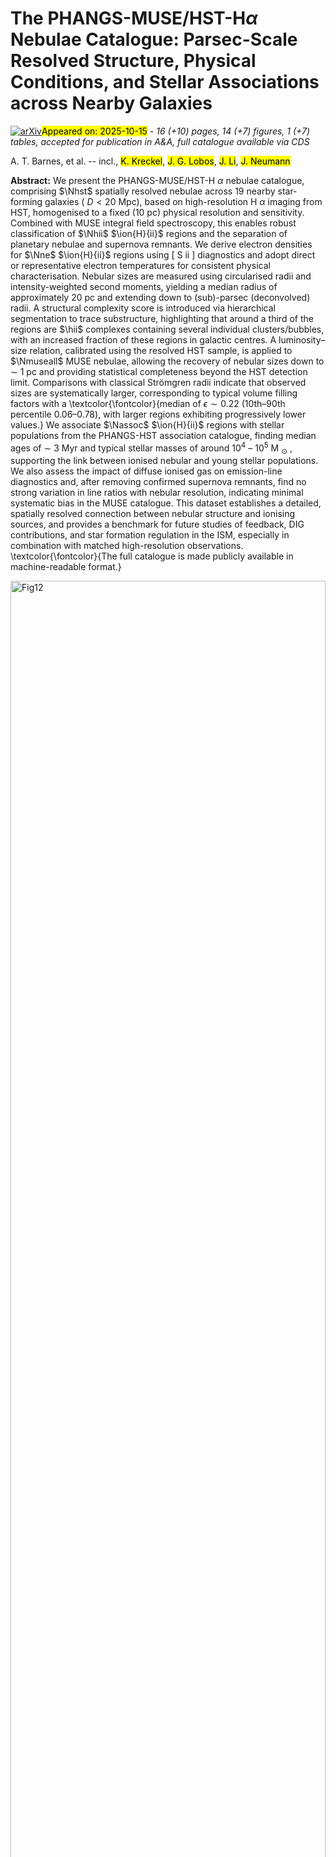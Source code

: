 <div class="macros" style="visibility:hidden;">
$\newcommand{\ensuremath}{}$
$\newcommand{\xspace}{}$
$\newcommand{\object}[1]{\texttt{#1}}$
$\newcommand{\farcs}{{.}''}$
$\newcommand{\farcm}{{.}'}$
$\newcommand{\arcsec}{''}$
$\newcommand{\arcmin}{'}$
$\newcommand{\ion}[2]{#1#2}$
$\newcommand{\textsc}[1]{\textrm{#1}}$
$\newcommand{\hl}[1]{\textrm{#1}}$
$\newcommand{\footnote}[1]{}$
$\newcommand$
$\newcommand$
$\newcommand{\HII}{\ion{H}{II}}$
$\newcommand{\hii}{\ion{H}{II}}$
$\newcommand{\Ha}{H{\alpha}}$
$\newcommand{\kms}{\rm km s^{-1}}$
$\newcommand{\SIIa}{[\ion{S}{II}]\ensuremath{\lambda6716}}$
$\newcommand{\SIIb}{[\ion{S}{II}]\ensuremath{\lambda6731}}$
$\newcommand{\SII}{[\ion{S}{II}]\ensuremath{\lambda6716{+}\lambda6731}}$
$\newcommand{\oiii}{[O \textsc{iii}]}$
$\newcommand{\nii}{[N \textsc{ii}]}$
$\newcommand{\sii}{[S \textsc{ii}]}$
$\newcommand{\oi}{[O \textsc{i}]}$
$\newcommand{\niion}{[N \textsc{i}]}$
$\newcommand{\hei}{[He \textsc{i}]}$
$\newcommand{\siii}{[S \textsc{iii}]}$
$\newcommand{\oii}{[O \textsc{ii}]}$
$\newcommand{\Mgb}{Mg\textit{b}}$
$\newcommand{\NaI}{Na \textsc{I}}$
$\newcommand{\ha}{\mbox{\mathrm{H}\alpha}}$
$\newcommand{\hb}{\mbox{\mathrm{H}\beta}}$
$\newcommand{\Rsii}{\ensuremath{R_{\sii}}}$
$\newcommand{\xx}[1]{\textcolor{black}{ #1}}$
$\newcommand{\Csimple}{\mathcal{C}_{\mathrm{simp}}}$
$\newcommand{\Cintermediate}{\mathcal{C}_{\mathrm{inter}}}$
$\newcommand{\Ccomplex}{\mathcal{C}_{\mathrm{comp}}}$
$\newcommand{\fontcolor}{black}$
$\newcommand$
$\newcommand\kms{{\rm km s^{-1}}}$
$\newcommand\Kkms{{\rm K km s^{-1}}}$
$\newcommand\msun{{\rm M_\odot}}$
$\newcommand\Lsol{{\rm L_\odot}}$
$\newcommand\micron{\hbox{\upmum}}$
$\newcommand\solyr{{\rm M_\odot yr^{-1}}}$
$\newcommand\dyncm{{\rm dyn cm^{-2}}}$
$\newcommand\ergs{{\rm  erg s^{-1}}}$
$\newcommand\cmsq{{\rm cm^{-2}}}$
$\newcommand\cmcb{{\rm cm^{-3}}}$
$\newcommand\gcmsq{{\rm g cm^{-2}}}$
$\newcommand\gcmcb{{\rm g cm^{-3}}}$
$\newcommand\Kcmcb{{\rm K cm^{-3}}}$
$\newcommand\Lha{\ensuremath{L_{\mathrm{H}\alpha}}}$
$\newcommand\Lbol{\ensuremath{L_\mathrm{bol}}}$
$\newcommand\Lbolimf{\ensuremath{L_\mathrm{bol,imf}}}$
$\newcommand\Te{\ensuremath{T_\mathrm{e}}}$
$\newcommand\ne{\ensuremath{n_\mathrm{e}}}$
$\newcommand\ptot{\ensuremath{P_\mathrm{tot}}}$
$\newcommand\pdir{\ensuremath{P_\mathrm{rad}}}$
$\newcommand\ptherm{\ensuremath{P_\mathrm{therm}}}$
$\newcommand\pwind{\ensuremath{P_\mathrm{wind}}}$
$\newcommand\pde{\ensuremath{P_\mathrm{de}}}$
$\newcommand\pdess{\ensuremath{\langle P_\mathrm{de,\theta pc} \rangle_\mathrm{1kpc}}}$
$\newcommand\pmax{\ensuremath{P_\mathrm{max}}}$
$\newcommand\pmin{\ensuremath{P_\mathrm{min}}}$
$\newcommand\Ha{\textup{H\ensuremath{\alpha}}}$
$\newcommand\Hb{\textup{H\ensuremath{\beta}}}$
$\newcommand\Nmuseall{30,790}$
$\newcommand\Nmuse{25,910}$
$\newcommand\Nmusehii{19,528}$
$\newcommand\Nhst{5177}$
$\newcommand\Nhstnoflags{5467}$
$\newcommand\Nhstsimple{3386}$
$\newcommand\Nhstintermediate{1169}$
$\newcommand\Nhstcomplex{622}$
$\newcommand\Nhii{4882}$
$\newcommand\Nne{2544}$
$\newcommand\Nassoc{3349}$
$\newcommand\NTe{779}$
$\newcommand\NTefrac{14\%}$
$\newcommand\Nsnr{556}$
$\newcommand\Ncols{241}$</div>



<div id="title">

# The PHANGS-MUSE/HST-H$\alpha$ Nebulae Catalogue: Parsec-Scale Resolved Structure, Physical Conditions, and Stellar Associations across Nearby Galaxies

</div>
<div id="comments">

[![arXiv](https://img.shields.io/badge/arXiv-2510.11778-b31b1b.svg)](https://arxiv.org/abs/2510.11778)<mark>Appeared on: 2025-10-15</mark> -  _16 (+10) pages, 14 (+7) figures, 1 (+7) tables, accepted for publication in A&A, full catalogue available via CDS_

</div>
<div id="authors">

A. T. Barnes, et al. -- incl., <mark>K. Kreckel</mark>, <mark>J. G. Lobos</mark>, <mark>J. Li</mark>, <mark>J. Neumann</mark>

</div>
<div id="abstract">

**Abstract:** We present the PHANGS-MUSE/HST-H $\alpha$ nebulae catalogue, comprising $\Nhst$ spatially resolved nebulae across 19 nearby star-forming galaxies ( $D<20$ Mpc), based on high-resolution H $\alpha$ imaging from HST, homogenised to a fixed (10 pc) physical resolution and sensitivity. Combined with MUSE integral field spectroscopy, this enables robust classification of $\Nhii$ $\ion{H}{ii}$ regions and the separation of planetary nebulae and supernova remnants. We derive electron densities for $\Nne$ $\ion{H}{ii}$ regions using [ S ii ] diagnostics and adopt direct or representative electron temperatures for consistent physical characterisation. Nebular sizes are measured using circularised radii and intensity-weighted second moments, yielding a median radius of approximately 20 pc and extending down to (sub)-parsec (deconvolved) radii. A structural complexity score is introduced via hierarchical segmentation to trace substructure, highlighting that around a third of the regions are $\hii$ complexes containing several individual clusters/bubbles, with an increased fraction of these regions in galactic centres. A luminosity–size relation, calibrated using the resolved HST sample, is applied to $\Nmuseall$ MUSE nebulae, allowing the recovery of nebular sizes down to $\sim$ 1 pc and providing statistical completeness beyond the HST detection limit. Comparisons with classical Strömgren radii indicate that observed sizes are systematically larger, corresponding to typical volume filling factors with a \textcolor{\fontcolor}{median of $\epsilon \sim 0.22$ (10th–90th percentile 0.06–0.78), with larger regions exhibiting progressively lower values.} We associate $\Nassoc$ $\ion{H}{ii}$ regions with stellar populations from the PHANGS-HST association catalogue, finding median ages of $\sim$ 3 Myr and typical stellar masses of around $10^4$ – $10^5$ M $_\odot$ , supporting the link between ionised nebular and young stellar populations. We also assess the impact of diffuse ionised gas on emission-line diagnostics and, after removing confirmed supernova remnants, find no strong variation in line ratios with nebular resolution, indicating minimal systematic bias in the MUSE catalogue. This dataset establishes a detailed, spatially resolved connection between nebular structure and ionising sources, and provides a benchmark for future studies of feedback, DIG contributions, and star formation regulation in the ISM, especially in combination with matched high-resolution observations. \textcolor{\fontcolor}{The full catalogue is made publicly available in machine-readable format.}

</div>

<div id="div_fig1">

<img src="tmp_2510.11778/./figures/maps_hstmuse_ngc1566_zoom_compressed.png" alt="Fig12" width="100%"/>

**Figure 12. -** **Example of a $\hii$ complex region in NGC 1566 (see \S \ref{subsec_complexity**).}(_upper left panel_) MUSE observations and (_upper right_) HST $\Ha$ observations that are smoothed to a physical scale of 10 pc and with a fixed noise level (see \S\ref{subsec_DataHomogenization}). Each of these are overlaid with contours showing the boundary of the sources identified in the MUSE (white) and HST (black) observations. (_lower left panel_) A map of the complexity score for the region (see \S\ref{subsec_structure}). (_lower right panel_) We show the nebula (orange contours) and 32 pc NUV-identified  association (\citealp{Larson2023}; cyan contour) overlaid on a HST filter red (F814W) green (F555W) blue (F438W+F336W) image (see \citealp{Lee2022}). See Fig. \ref{fig_maps_zoom_complex} for additional examples of simple, intermediate and complex nebulae within NGC 1566. (*fig_maps_zoom_single*)

</div>
<div id="div_fig2">

<img src="tmp_2510.11778/./figures/maps_hstmuse_ngc1566_zoom_complex.png" alt="Fig16" width="100%"/>

**Figure 16. -** **Example of several regions within the nebula catalogues towards NGC 1566.** The MUSE (_first row_) and HST (_second row_) observations, overlaid with contours showing the boundary of each source in the respective observations. (_third row_) We show a map of the complexity score for each region. (_fourth row_) We show the nebula (red contours) and 32 pc NUV-identified stellar association (\citealp{Larson2023}; blue contour) overlaid on a HST filter red (F814W) green (F555W) blue (F438W+F336W) image (see \citealp{Lee2022}). (*fig_maps_zoom_complex*)

</div>
<div id="div_fig3">

<img src="tmp_2510.11778/./figures/maps_hstmuse_ngc1566_compressed.png" alt="Fig11" width="100%"/>

**Figure 11. -** **Overview of the nebula catalogues towards NGC 1566.**(_Upper left_) The background colour scale shows the H$\alpha$ emission from the PHANGS-MUSE observations  ([Emsellem, Schinnerer and Santoro 2022]()) , overlaid with contours showing the boundaries of the sources identified in the PHANGS-MUSE Nebula Catalogue \citep[][see also \citealp{Santoro2022}]{Groves2023}. White boxes indicate the positions of the regions shown in Figs. \ref{fig_maps_zoom_single}(solid lines) and  \ref{fig_maps_zoom_complex}(dashed lines). (_Upper centre_) The background colour scale shows the H$\alpha$ emission from the PHANGS-HST H$\alpha$ observations  ([Chandar, Barnes and Thilker 2025]()) , overlaid with contours showing the boundaries of the sources identified in this work in the PHANGS-HST Nebula Catalogue. (_Bottom left_) The PHANGS-MUSE Nebula Catalogue masks and (_bottom centre_) PHANGS-HST Nebula Catalogue masks are shown with the same colour scale, where the colours denote the region ID. (_Right_) Composite of separate exposures acquired with JWST using the NIRCam and MIRI instruments  ([Lee, Sandstrom and Leroy 2023](), [Williams, Lee and Larson 2024]()) , and the HST using the ACS/WFC instrument  ([Lee, Whitmore and Thilker 2022]()) . For the JWST part of the image, the assigned colors are Red = F2100W + F1130W + F1000W + F770W, Green = F770W + F360M, Blue = F335M + F300M. For the HST part of the image, the assigned colors are Red = F814W + F656N, Green = F555W, Blue = F435W. Overlaid as contours is the PHANGS-HST Nebula Catalogue (as in the other panels). (*fig_maps*)

</div><div id="qrcode"><img src=https://api.qrserver.com/v1/create-qr-code/?size=100x100&data="https://arxiv.org/abs/2510.11778"></div>